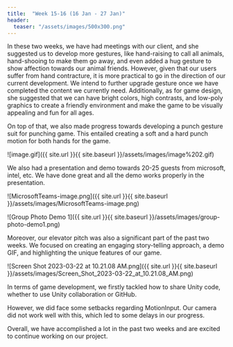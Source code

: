```yaml
---
title:  "Week 15-16 (16 Jan - 27 Jan)"
header:
  teaser: "/assets/images/500x300.png"
---
```


In these two weeks, we have had meetings with our client, and she suggested us to develop more gestures, like  hand-raising to call all animals, hand-shooing to make them go away, and even added a hug gesture to show affection towards our animal friends. However, given that our users suffer from hand contracture, it is more practical to go in the direction of our current development. We intend to further upgrade gesture once we have completed the content we currently need. Additionally, as for game design, she suggested that we can have bright colors, high contrasts, and low-poly graphics to create a friendly environment and make the game to be visually appealing and fun for all ages.

On top of that, we also made progress towards developing a punch gesture suit for  punching game. This entailed creating a soft and a hard punch motion for both hands for the game.

![image.gif]({{ site.url }}{{ site.baseurl }}/assets/images/image%202.gif)

We also had a presentation and demo towards 20-25 guests from microsoft, intel, etc. We have done great and all the demo works properly in the presentation. 

![MicrosoftTeams-image.png]({{ site.url }}{{ site.baseurl }}/assets/images/MicrosoftTeams-image.png)

![Group Photo Demo 1]({{ site.url }}{{ site.baseurl }}/assets/images/group-photo-demo1.png)

Moreover, our elevator pitch was also a significant part of the past two weeks. We focused on creating an engaging story-telling approach, a demo GIF, and highlighting the unique features of our game. 

![Screen Shot 2023-03-22 at 10.21.08 AM.png]({{ site.url }}{{ site.baseurl }}/assets/images/Screen_Shot_2023-03-22_at_10.21.08_AM.png)

In terms of game development, we firstly tackled how to share Unity code, whether to use Unity collaboration or GitHub.

However, we did face some setbacks regarding MotionInput. Our camera did not work well with this, which led to some delays in our progress.

Overall, we have accomplished a lot in the past two weeks and are excited to continue working on our project.